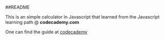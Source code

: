 ##README

This is an simple calculator in Javascript that learned from the Javascript learning path @ **codecademy.com**

One can find the guide at [codecademy](http://www.codecademy.com/en/tracks/javascript)